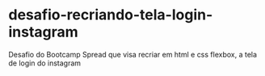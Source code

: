 # desafio-recriando-tela-login-instagram
Desafio do Bootcamp Spread que visa recriar em html e css flexbox, a tela de login do instagram
